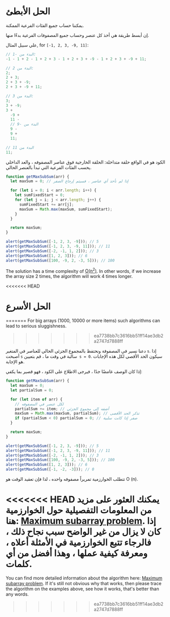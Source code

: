 # الحل الأبطئ

يمكننا حساب جميع الفئات الفرعية الممكنة.

إن أبسط طريقة هي أخذ كل عنصر وحساب جميع المصفوفات الفرعية بدءًا منها.

علي سبيل المثال, for `[-1, 2, 3, -9, 11]`:

```js no-beautify
// البدء من -1:
-1 - 1 + 2 - 1 + 2 + 3 - 1 + 2 + 3 + -9 - 1 + 2 + 3 + -9 + 11;

// البدء من 2:
2;
2 + 3;
2 + 3 + -9;
2 + 3 + -9 + 11;

// البدء من 3:
3;
3 + -9;
3 +
  -9 +
  11 -
  // البدء من -9
  9 -
  9 +
  11;

// البدء من 11
11;
```

الكود هو في الواقع حلقة متداخلة: الحلقة الخارجية فوق عناصر المصفوفه ، والعد الداخلي يحسب الفئات الفرعية التي تبدأ بالعنصر الحالي.

```js run
function getMaxSubSum(arr) {
  let maxSum = 0; // إذا لم نأخذ أي عناصر ، فسيتم إرجاع الصفر

  for (let i = 0; i < arr.length; i++) {
    let sumFixedStart = 0;
    for (let j = i; j < arr.length; j++) {
      sumFixedStart += arr[j];
      maxSum = Math.max(maxSum, sumFixedStart);
    }
  }

  return maxSum;
}

alert(getMaxSubSum([-1, 2, 3, -9])); // 5
alert(getMaxSubSum([-1, 2, 3, -9, 11])); // 11
alert(getMaxSubSum([-2, -1, 1, 2])); // 3
alert(getMaxSubSum([1, 2, 3])); // 6
alert(getMaxSubSum([100, -9, 2, -3, 5])); // 100
```

The solution has a time complexity of [O(n<sup>2</sup>)](https://en.wikipedia.org/wiki/Big_O_notation). In other words, if we increase the array size 2 times, the algorithm will work 4 times longer.

<<<<<<< HEAD
# الحل الأسرع
=======
For big arrays (1000, 10000 or more items) such algorithms can lead to serious sluggishness.
>>>>>>> ea7738bb7c3616bb51ff14ae3db2a2747d7888ff

دعنا نسير في المصفوفة ونحتفظ بالمجموع الجزئي الحالي للعناصر في المتغير `s`. إذا أصبحت `s` سالبة في وقت ما ، قم بتعيين` s = 0`. سيكون الحد الأقصى لكل هذه الإجابات هو الإجابة.

إذا كان الوصف غامضًا جدًا ، فيرجى الاطلاع على الكود ، فهو قصير بما يكفي:

```js run demo
function getMaxSubSum(arr) {
  let maxSum = 0;
  let partialSum = 0;

  for (let item of arr) {
    // لكل عنصر في المصفوفه
    partialSum += item; // أضفه إلى مجموع الجزئي
    maxSum = Math.max(maxSum, partialSum); // تذكر الحد الأقصى
    if (partialSum < 0) partialSum = 0; // صفر إذا كانت سلبية
  }

  return maxSum;
}

alert(getMaxSubSum([-1, 2, 3, -9])); // 5
alert(getMaxSubSum([-1, 2, 3, -9, 11])); // 11
alert(getMaxSubSum([-2, -1, 1, 2])); // 3
alert(getMaxSubSum([100, -9, 2, -3, 5])); // 100
alert(getMaxSubSum([1, 2, 3])); // 6
alert(getMaxSubSum([-1, -2, -3])); // 0
```

تتطلب الخوارزمية تمريراً مصفوفه واحده ، لذا فإن تعقيد الوقت هو O (n).

<<<<<<< HEAD
يمكنك العثور على مزيد من المعلومات التفصيلية حول الخوارزمية هنا: [Maximum subarray problem](http://en.wikipedia.org/wiki/Maximum_subarray_problem). إذا كان لا يزال من غير الواضح سبب نجاح ذلك ، فالرجاء تتبع الخوارزمية في الأمثلة أعلاه ، ومعرفة كيفية عملها ، وهذا أفضل من أي كلمات.
=======
You can find more detailed information about the algorithm here: [Maximum subarray problem](http://en.wikipedia.org/wiki/Maximum_subarray_problem). If it's still not obvious why that works, then please trace the algorithm on the examples above, see how it works, that's better than any words.
>>>>>>> ea7738bb7c3616bb51ff14ae3db2a2747d7888ff
